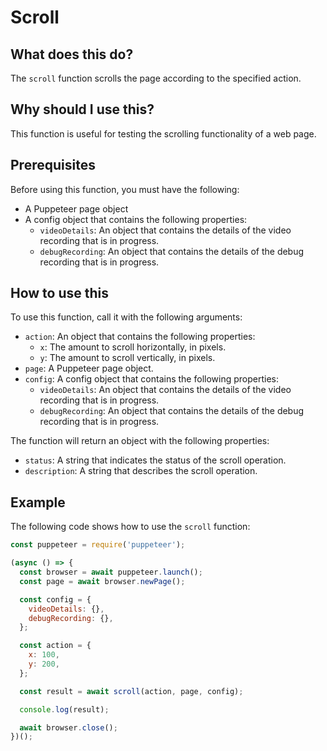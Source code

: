 
  
   # **Scroll**

## What does this do?

The `scroll` function scrolls the page according to the specified action.

## Why should I use this?

This function is useful for testing the scrolling functionality of a web page.

## Prerequisites

Before using this function, you must have the following:

- A Puppeteer page object
- A config object that contains the following properties:
  - `videoDetails`: An object that contains the details of the video recording that is in progress.
  - `debugRecording`: An object that contains the details of the debug recording that is in progress.

## How to use this

To use this function, call it with the following arguments:

- `action`: An object that contains the following properties:
  - `x`: The amount to scroll horizontally, in pixels.
  - `y`: The amount to scroll vertically, in pixels.
- `page`: A Puppeteer page object.
- `config`: A config object that contains the following properties:
  - `videoDetails`: An object that contains the details of the video recording that is in progress.
  - `debugRecording`: An object that contains the details of the debug recording that is in progress.

The function will return an object with the following properties:

- `status`: A string that indicates the status of the scroll operation.
- `description`: A string that describes the scroll operation.

## Example

The following code shows how to use the `scroll` function:

```javascript
const puppeteer = require('puppeteer');

(async () => {
  const browser = await puppeteer.launch();
  const page = await browser.newPage();

  const config = {
    videoDetails: {},
    debugRecording: {},
  };

  const action = {
    x: 100,
    y: 200,
  };

  const result = await scroll(action, page, config);

  console.log(result);

  await browser.close();
})();
```
  
  